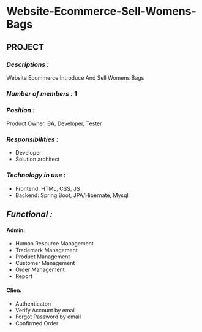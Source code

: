 # Website-Ecommerce-Sell-Womens-Bags
## PROJECT
### *Descriptions :* 
Website Ecommerce Introduce And Sell Womens Bags
### *Number of members :* 1
### *Position :* 
Product Owner, BA, Developer, Tester
### *Responsibilities :* 
- Developer
- Solution architect
### *Technology in use :* 
- Frontend: HTML, CSS, JS
- Backend: Spring Boot, JPA/Hibernate, Mysql
## *Functional :*
#### Admin:
- Human Resource Management
- Trademark Management
- Product Management
- Customer Management
- Order Management
- Report
#### Clien:
- Authenticaton
- Verify Account by email
- Forgot Password by email
- Confirmed Order 
